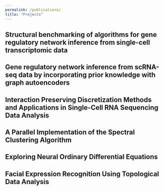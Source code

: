 ```yaml
---
permalink: /publications/
title: "Projects"
---
```



## Structural benchmarking of algorithms for gene regulatory network inference from single-cell transcriptomic data

## Gene regulatory network inference from scRNA-seq data by incorporating prior knowledge with graph autoencoders

## Interaction Preserving Discretization Methods and Applications in Single-Cell RNA Sequencing Data Analysis

## A Parallel Implementation of the Spectral Clustering Algorithm

## Exploring Neural Ordinary Differential Equations

## Facial Expression Recognition Using Topological Data Analysis
